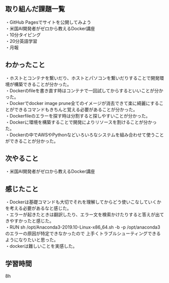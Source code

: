 ## 取り組んだ課題一覧
・GitHub Pagesでサイトを公開してみよう
<br>・米国AI開発者がゼロから教えるDocker講座
<br>・10分タイピング
<br>・20分英語学習
<br>・月報


## わかったこと
・ホストとコンテナを繋いだり、ホストとパソコンを繋いだりすることで開発環境が構築できることが分かった。
<br>・Dockerのfileを書き直す時はコンテナで一回試してからするといいことが分かった。
<br>・Dockerでdocker image prune全てのイメージが消去できて楽に綺麗にすることができるコマンドもきちんと覚える必要があることが分かった。
<br>・Dockerfileのエラーを探す時は分割すると探しやすいことが分かった。
<br>・Dockerに環境を構築することで開発によりリソースを割けることが分かった。
<br>・Dockerの中でAWSやPythonなどいろいろなシステムを組み合わせて使うことができることが分かった。

## 次やること
・米国AI開発者がゼロから教えるDocker講座

## 感じたこと
・Dockerは基礎コマンドも大切でそれを理解してからどう使いこなしていくかを考える必要があるなと感じた。
<br>・エラーが起きたときは翻訳したり、エラー文を検索かけたりすると答えが出てきやすかったと感じた。
<br>・RUN sh /opt/Anaconda3-2019.10-Linux-x86_64.sh -b -p /opt/anaconda3 のエラーの原因が特定できなかったので
上手くトラブルシューティングできるようになりたいと思った。
<br>・dockerは難しいことを実感した。
## 学習時間
8h
